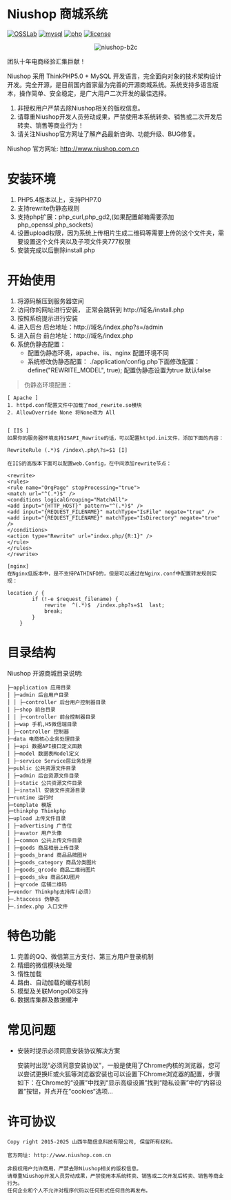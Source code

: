# Niushop 商城系统

[![OSSLab](https://img.shields.io/badge/OSSLab-开源软件实验室-blue.svg?style=flat)](http://osslab.online)
[![mysql](https://img.shields.io/badge/mysql-5.0+-blue.svg)](https://www.mysql.com/)
[![php](https://img.shields.io/badge/php-5.6+-blue.svg)](http://www.php.net/)
[![license](https://img.shields.io/github/license/mashape/apistatus.svg)](https://opensource.org/licenses/MIT)

<center>
    <img src="https://raw.githubusercontent.com/OSI-LTD/niushop-b2c/master/niushop-b2c.png" alt="niushop-b2c">
</center>

团队十年电商经验汇集巨献！

Niushop 采用 ThinkPHP5.0 + MySQL 开发语言，完全面向对象的技术架构设计开发。完全开源，是目前国内首家最为完善的开源商城系统。系统支持多语言版本，操作简单、安全稳定，是广大用户二次开发的最佳选择。

1. 非授权用户严禁去除Niushop相关的版权信息。
2. 请尊重Niushop开发人员劳动成果，严禁使用本系统转卖、销售或二次开发后转卖、销售等商业行为！
3. 请关注Niushop官方网址了解产品最新咨询、功能升级、BUG修复。

Niushop 官方网址: http://www.niushop.com.cn

# 安装环境

1. PHP5.4版本以上，支持PHP7.0
2. 支持rewrite伪静态规则
3. 支持php扩展：php_curl,php_gd2,(如果配置邮箱需要添加php_openssl,php_sockets)
4. 设置upload权限，因为系统上传相片生成二维码等需要上传的这个文件夹，需要设置这个文件夹以及子项文件夹777权限
5. 安装完成以后删除install.php

# 开始使用

1. 将源码解压到服务器空间
2. 访问你的网址进行安装， 正常会跳转到 http://域名/install.php
3. 按照系统提示进行安装 
4. 进入后台  后台地址：http://域名/index.php?s=/admin
5. 进入前台  前台地址：http://域名/index.php
6. 系统伪静态配置：
    - 配置伪静态环境，apache、iis、nginx 配置环境不同
    - 系统修改伪静态配置：
        ./application/config.php下面修改配置：
        define("REWRITE_MODEL", true); 配置伪静态设置为true  默认false
	 
	 
> 伪静态环境配置：

	[ Apache ]
	1. httpd.conf配置文件中加载了mod_rewrite.so模块
	2. AllowOverride None 将None改为 All
	
	
	[ IIS ]
	如果你的服务器环境支持ISAPI_Rewrite的话，可以配置httpd.ini文件，添加下面的内容：

	RewriteRule (.*)$ /index\.php\?s=$1 [I]

	在IIS的高版本下面可以配置web.Config，在中间添加rewrite节点：

	<rewrite>
	<rules>
	<rule name="OrgPage" stopProcessing="true">
	<match url="^(.*)$" />
	<conditions logicalGrouping="MatchAll">
	<add input="{HTTP_HOST}" pattern="^(.*)$" />
	<add input="{REQUEST_FILENAME}" matchType="IsFile" negate="true" />
	<add input="{REQUEST_FILENAME}" matchType="IsDirectory" negate="true" />
	</conditions>
	<action type="Rewrite" url="index.php/{R:1}" />
	</rule>
	</rules>
	</rewrite>
	
	[nginx]
	在Nginx低版本中，是不支持PATHINFO的，但是可以通过在Nginx.conf中配置转发规则实现：

	location / {
            if (!-e $request_filename) {
                rewrite  ^(.*)$  /index.php?s=$1  last;  
                break;
            }
        }

# 目录结构

Niushop 开源商城目录说明:

```
├─application 应用目录
│ ├─admin 后台用户目录
│ │ ├─controller 后台用户控制器目录
│ ├─shop 前台目录
│ │ ├─controller 前台控制器目录
│ ├─wap 手机,H5微信端目录
│ ├─controller 控制器
├─data 电商核心业务处理目录
│ ├─api 数据API接口定义函数
│ ├─model 数据表Model定义
│ ├─service Service层业务处理
├─public 公共资源文件目录
│ ├─admin 后台资源文件目录
│ ├─static 公共资源文件目录
│ ├─install 安装文件资源目录
├─runtime 运行时
├─template 模版
├─thinkphp Thinkphp
├─upload 上传文件目录
│ ├─advertising 广告位
│ ├─avator 用户头像
│ ├─common 公共上传文件目录
│ ├─goods 商品相册上传目录
│ ├─goods_brand 商品品牌图片
│ ├─goods_category 商品分类图片
│ ├─goods_qrcode 商品二维码图片
│ ├─goods_sku 商品SKU图片
│ ├─qrcode 店铺二维码
├─vendor Thinkphp支持库(必须)
├─.htaccess 伪静态
├─.index.php 入口文件
```

# 特色功能

1. 完善的QQ、微信第三方支付、第三方用户登录机制
2. 精细的微信模块处理
3. 惰性加载
4. 路由、自动加载的缓存机制
5. 模型及关联MongoDB支持
6. 数据库集群及数据缓冲

# 常见问题

- 安装时提示必须同意安装协议解决方案

    安装时出现“必须同意安装协议”，一般是使用了Chrome内核的浏览器，您可以尝试更换IE或火狐等浏览器安装也可以设置下Chrome浏览器的配置，步骤如下：在Chrome的“设置”中找到“显示高级设置”找到“隐私设置”中的“内容设置”按钮，并点开在”cookies“选项…	

# 许可协议
	
	Copy right 2015-2025 山西牛酷信息科技有限公司, 保留所有权利。

	官方网址: http://www.niushop.com.cn

	非授权用户允许商用，严禁去除Niushop相关的版权信息。
	请尊重Niushop开发人员劳动成果，严禁使用本系统转卖、销售或二次开发后转卖、销售等商业行为。
	任何企业和个人不允许对程序代码以任何形式任何目的再发布。